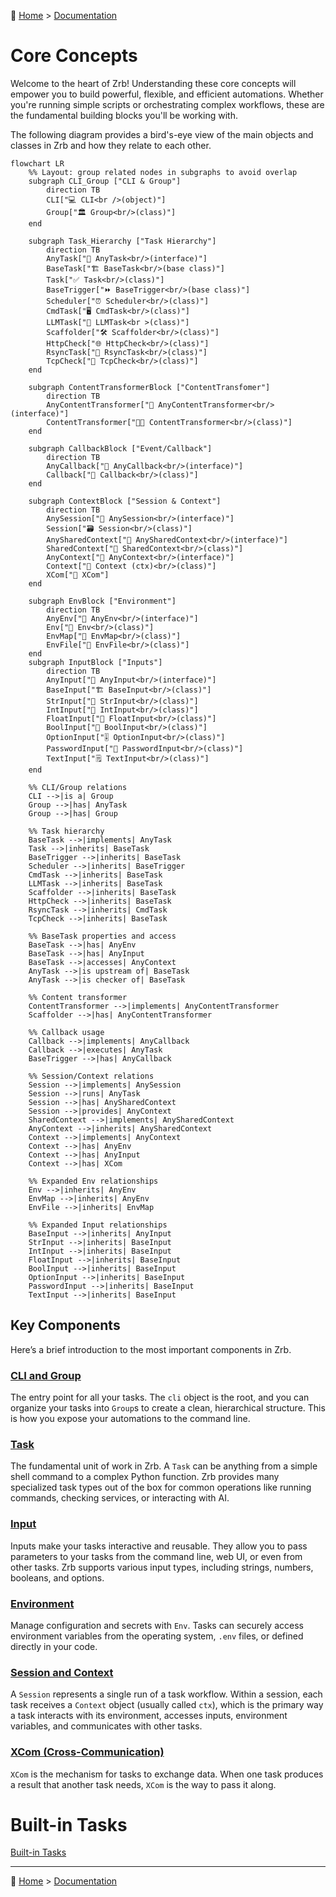 🔖 [Home](../../README.md) > [Documentation](../README.md)

# Core Concepts

Welcome to the heart of Zrb! Understanding these core concepts will empower you to build powerful, flexible, and efficient automations. Whether you're running simple scripts or orchestrating complex workflows, these are the fundamental building blocks you'll be working with.

The following diagram provides a bird's-eye view of the main objects and classes in Zrb and how they relate to each other.

```mermaid
flowchart LR
    %% Layout: group related nodes in subgraphs to avoid overlap
    subgraph CLI_Group ["CLI & Group"]
        direction TB
        CLI["💻 CLI<br />(object)"]
        Group["🏛️ Group<br/>(class)"]
    end

    subgraph Task_Hierarchy ["Task Hierarchy"]
        direction TB
        AnyTask["🧩 AnyTask<br/>(interface)"]
        BaseTask["🏗️ BaseTask<br/>(base class)"]
        Task["✅ Task<br/>(class)"]
        BaseTrigger["⏩ BaseTrigger<br/>(base class)"]
        Scheduler["⏰ Scheduler<br/>(class)"]
        CmdTask["🖥️ CmdTask<br/>(class)"]
        LLMTask["🤖 LLMTask<br >(class)"]
        Scaffolder["🛠️ Scaffolder<br/>(class)"]
        HttpCheck["🌐 HttpCheck<br/>(class)"]
        RsyncTask["🔄 RsyncTask<br/>(class)"]
        TcpCheck["📡 TcpCheck<br/>(class)"]
    end

    subgraph ContentTransformerBlock ["ContentTransfomer"]
        direction TB
        AnyContentTransformer["🧩 AnyContentTransformer<br/>(interface)"]
        ContentTransformer["🐦‍🔥 ContentTransformer<br/>(class)"]
    end

    subgraph CallbackBlock ["Event/Callback"]
        direction TB
        AnyCallback["🧩 AnyCallback<br/>(interface)"]
        Callback["🔔 Callback<br/>(class)"]
    end

    subgraph ContextBlock ["Session & Context"]
        direction TB
        AnySession["🧩 AnySession<br/>(interface)"]
        Session["🗃️ Session<br/>(class)"]
        AnySharedContext["🧩 AnySharedContext<br/>(interface)"]
        SharedContext["🧠 SharedContext<br/>(class)"]
        AnyContext["🧩 AnyContext<br/>(interface)"]
        Context["🧠 Context (ctx)<br/>(class)"]
        XCom["🔄 XCom"]
    end

    subgraph EnvBlock ["Environment"]
        direction TB
        AnyEnv["🧩 AnyEnv<br/>(interface)"]
        Env["🌿 Env<br/>(class)"]
        EnvMap["🧬 EnvMap<br/>(class)"]
        EnvFile["📄 EnvFile<br/>(class)"]
    end
    subgraph InputBlock ["Inputs"]
        direction TB
        AnyInput["🧩 AnyInput<br/>(interface)"]
        BaseInput["🏗️ BaseInput<br/>(class)"]
        StrInput["📝 StrInput<br/>(class)"]
        IntInput["🧮 IntInput<br/>(class)"]
        FloatInput["🔢 FloatInput<br/>(class)"]
        BoolInput["🔘 BoolInput<br/>(class)"]
        OptionInput["🎚️ OptionInput<br/>(class)"]
        PasswordInput["🔑 PasswordInput<br/>(class)"]
        TextInput["🗒️ TextInput<br/>(class)"]
    end

    %% CLI/Group relations
    CLI -->|is a| Group
    Group -->|has| AnyTask
    Group -->|has| Group

    %% Task hierarchy
    BaseTask -->|implements| AnyTask
    Task -->|inherits| BaseTask
    BaseTrigger -->|inherits| BaseTask
    Scheduler -->|inherits| BaseTrigger
    CmdTask -->|inherits| BaseTask
    LLMTask -->|inherits| BaseTask
    Scaffolder -->|inherits| BaseTask
    HttpCheck -->|inherits| BaseTask
    RsyncTask -->|inherits| CmdTask
    TcpCheck -->|inherits| BaseTask

    %% BaseTask properties and access
    BaseTask -->|has| AnyEnv
    BaseTask -->|has| AnyInput
    BaseTask -->|accesses| AnyContext
    AnyTask -->|is upstream of| BaseTask
    AnyTask -->|is checker of| BaseTask

    %% Content transformer
    ContentTransformer -->|implements| AnyContentTransformer
    Scaffolder -->|has| AnyContentTransformer

    %% Callback usage
    Callback -->|implements| AnyCallback
    Callback -->|executes| AnyTask
    BaseTrigger -->|has| AnyCallback

    %% Session/Context relations
    Session -->|implements| AnySession
    Session -->|runs| AnyTask
    Session -->|has| AnySharedContext
    Session -->|provides| AnyContext
    SharedContext -->|implements| AnySharedContext
    AnyContext -->|inherits| AnySharedContext
    Context -->|implements| AnyContext
    Context -->|has| AnyEnv
    Context -->|has| AnyInput
    Context -->|has| XCom

    %% Expanded Env relationships
    Env -->|inherits| AnyEnv
    EnvMap -->|inherits| AnyEnv
    EnvFile -->|inherits| EnvMap

    %% Expanded Input relationships
    BaseInput -->|inherits| AnyInput
    StrInput -->|inherits| BaseInput
    IntInput -->|inherits| BaseInput
    FloatInput -->|inherits| BaseInput
    BoolInput -->|inherits| BaseInput
    OptionInput -->|inherits| BaseInput
    PasswordInput -->|inherits| BaseInput
    TextInput -->|inherits| BaseInput
```

## Key Components

Here’s a brief introduction to the most important components in Zrb.

### [CLI and Group](./cli-and-group.md)
The entry point for all your tasks. The `cli` object is the root, and you can organize your tasks into `Group`s to create a clean, hierarchical structure. This is how you expose your automations to the command line.

### [Task](./task/README.md)
The fundamental unit of work in Zrb. A `Task` can be anything from a simple shell command to a complex Python function. Zrb provides many specialized task types out of the box for common operations like running commands, checking services, or interacting with AI.

### [Input](./input/README.md)
Inputs make your tasks interactive and reusable. They allow you to pass parameters to your tasks from the command line, web UI, or even from other tasks. Zrb supports various input types, including strings, numbers, booleans, and options.

### [Environment](./env/README.md)
Manage configuration and secrets with `Env`. Tasks can securely access environment variables from the operating system, `.env` files, or defined directly in your code.

### [Session and Context](./session-and-context/README.md)
A `Session` represents a single run of a task workflow. Within a session, each task receives a `Context` object (usually called `ctx`), which is the primary way a task interacts with its environment, accesses inputs, environment variables, and communicates with other tasks.

### [XCom (Cross-Communication)](./session-and-context/xcom.md)
`XCom` is the mechanism for tasks to exchange data. When one task produces a result that another task needs, `XCom` is the way to pass it along.

# Built-in Tasks

[Built-in Tasks](./builtin-tasks.md)

---
🔖 [Home](../../README.md) > [Documentation](../README.md)
